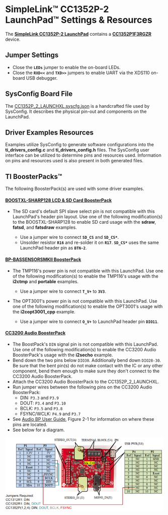 # SimpleLink&trade; CC1352P-2 LaunchPad&trade; Settings & Resources

The [__SimpleLink CC1352P-2 LaunchPad__][launchpad] contains a
[__CC1352P1F3RGZR__][device] device.


## Jumper Settings

* Close the __`LEDs`__ jumper to enable the on-board LEDs.
* Close the __`RXD<<`__ and __`TXD>>`__ jumpers to enable UART via
the XDS110 on-board USB debugger.


## SysConfig Board File

The [CC1352P_2_LAUNCHXL.syscfg.json](../.meta/CC1352P_2_LAUNCHXL.syscfg.json)
is a handcrafted file used by SysConfig. It describes the physical pin-out
and components on the LaunchPad.


## Driver Examples Resources

Examples utilize SysConfig to generate software configurations into
the __ti_drivers_config.c__ and __ti_drivers_config.h__ files. The SysConfig
user interface can be utilized to determine pins and resources used.
Information on pins and resources used is also present in both generated files.


## TI BoosterPacks&trade;

The following BoosterPack(s) are used with some driver examples.

#### [__BOOSTXL-SHARP128 LCD & SD Card BoosterPack__][boostxl-sharp128]

  * The SD card's default SPI slave select pin is not compatible with this
    LaunchPad's header pin layout. Use one of the following modification(s)
    to the BOOSTXL-SHARP128 to enable SD card usage with the __sdraw__,
    __fatsd__, and __fatsdraw__ examples.

    * Use a jumper wire to connect __`SD_CS`__ and __`SD_CS*`__.
    * Unsolder resistor __`R16`__ and re-solder it on __`R17`__. __`SD_CS*`__
      uses the same LaunchPad header pin as __`BTN-2`__.

#### [__BP-BASSENSORSMKII BoosterPack__][bp-bassensorsmkii]

  * The TMP116's power pin is not compatible with this LaunchPad. Use one of
    the following modification(s) to enable the TMP116's usage with the
    __i2ctmp__ and __portable__ examples.

    * Use a jumper wire to connect __`T_V+`__ to __`3V3`__.

  * The OPT3001's power pin is not compatible with this LaunchPad. Use one
    of the following modification(s) to enable the OPT3001's usage with the
    __i2copt3001_cpp__ example.

    * Use a jumper wire to connect __`O_V+`__ to LaunchPad header pin
      __`DIO11`__.

#### [__CC3200 Audio BoosterPack__][cc3200audboost]

  * The BoostPack's `DIN` signal pin is not compatible with this LaunchPad.
    Use one of the following modification(s) to enable the CC3200 Audio
    BoosterPack's usage with the __i2secho__ example.
  * Bend down the two pins below `DIO30`. Additionally bend down `DIO28-30`.
    Be sure that the bent pin(s) do not make contact with the IC or any other
    component, bend them enough to make sure they don't connect to the CC3200
    Audio BoosterPack.
  * Attach the CC3200 Audio BoosterPack to the CC1352P_2_LAUNCHXL.
  * Run jumper wires between the following pins on the CC3200 Audio BoosterPack:
    - DIN: `P3.3` and `P3.9`
    - DOUT: `P3.4` and `P3.10`
    - BCLK: `P3.5` and `P3.8`
    - FSYNC/WCLK: `P4.9` and `P3.7`
  * See [Audio BP User Guide][cc3200audboost-user-guide], Figure 2-1 for
    information on where these pins are located.
  * See below for a diagram.

![CC3200 Audio BoosterPack Jumper Wire Diagram](images/cc3200audboost_cc13x2_jumpers_annotated.png)

[device]: http://www.ti.com/product/CC1352P
[launchpad]: http://www.ti.com/tool/LAUNCHXL-CC1352P
[boostxl-sharp128]: http://www.ti.com/tool/boostxl-sharp128
[bp-bassensorsmkii]: http://www.ti.com/tool/bp-bassensorsmkii
[cc3200audboost]: http://www.ti.com/tool/CC3200AUDBOOST
[cc3200audboost-user-guide]: http://www.ti.com/lit/pdf/swru383
